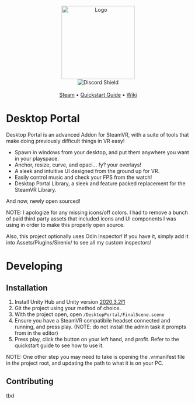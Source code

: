 
<p align="center">
    <img src="https://i.imgur.com/vroZLFP.jpg" alt="Logo" height="200"/>
	<br/>
	
<img src="https://discordapp.com/api/guilds/633487238784876573/widget.png?style=shield" alt="Discord Shield"/>
<br/>
<br/>
<a href="https://store.steampowered.com/app/1178460/Desktop_Portal/">Steam<a/> • <a href="https://www.youtube.com/watch?v=oe0Zm58l3hc">Quickstart Guide<a/> • <a href="https://www.youtube.com/watch?v=oe0Zm58l3hc">Wiki<a/>
	
</p>

# Desktop Portal

Desktop Portal is an advanced Addon for SteamVR, with a suite of tools that make doing previously difficult things in VR easy!
- Spawn in windows from your desktop, and put them anywhere you want in your playspace.
- Anchor, resize, curve, and opaci... fy? your overlays!
- A sleek and intuitive UI designed from the ground up for VR.
- Easily control music and check your FPS from the watch!
- Desktop Portal Library, a sleek and feature packed replacement for the SteamVR Library.

And now, newly open sourced!

NOTE: I apologize for any missing icons/off colors. I had to remove a bunch of paid third party assets that included icons and UI components I was using in order to make this properly open source.

Also, this project optionally uses Odin Inspector! If you have it, simply add it into Assets/Plugins/Sirenix/ to see all my custom inspectors!


# Developing

## Installation

1. Install Unity Hub and Unity version <a href="https://unity3d.com/unity/whats-new/2020.3.2">2020.3.2f1<a/>
2. Git the project using your method of choice.
3. With the project open, open `/DesktopPortal/FinalScene.scene`
4. Ensure you have a SteamVR compatibile headset connected and running, and press play. (NOTE: do not install the admin task it prompts from in the editor)
5. Press play, click the button on your left hand, and profit. Refer to the quickstart guide to see how to use it.

NOTE: One other step you may need to take is opening the .vrmanifest file in the project root, and updating the path to what it is on your PC.

## Contributing

tbd

